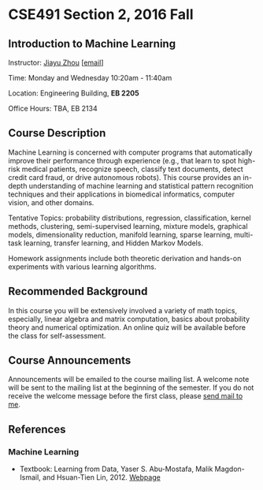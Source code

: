 # CSE491 Section 2, 2016 Fall
## Introduction to Machine Learning
Instructor: [Jiayu Zhou](http://0xmachine.com) [[email](mailto:jiayuz@msu.edu)]



Time: Monday and Wednesday 10:20am - 11:40am

Location: Engineering Building, **EB 2205**  

Office Hours: TBA, EB 2134


## Course Description
Machine Learning is concerned with computer programs that automatically improve their performance through experience (e.g., that learn to spot high-risk medical patients, recognize speech, classify text documents, detect credit card fraud, or drive autonomous robots). This course provides an in-depth understanding of machine learning and statistical pattern recognition techniques and their applications in biomedical informatics, computer vision, and other domains.

Tentative Topics: probability distributions, regression, classification, kernel methods, clustering, semi-supervised learning, mixture models, graphical models, dimensionality reduction, manifold learning, sparse learning, multi-task learning, transfer learning, and Hidden Markov Models.

Homework assignments include both theoretic derivation and hands-on experiments with various learning algorithms. 

## Recommended Background
In this course you will be extensively involved a variety of math topics, especially, linear algebra and matrix computation, basics about probability theory and numerical optimization. An online quiz will be available before the class for self-assessment.  

## Course Announcements
Announcements will be emailed to the course mailing list. A welcome note will be sent to the mailing list at the beginning of the semester.  If you do not receive the welcome message before the first class, please [send mail to me](mailto:jiayuz@msu.edu).

## References

### Machine Learning

* Textbook: Learning from Data, Yaser S. Abu-Mostafa, Malik Magdon-Ismail, and Hsuan-Tien Lin, 2012. [Webpage](http://amlbook.com/)
